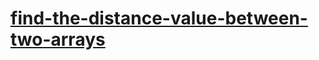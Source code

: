 # [find-the-distance-value-between-two-arrays](https://leetcode-cn.com/problems/find-the-distance-value-between-two-arrays)
